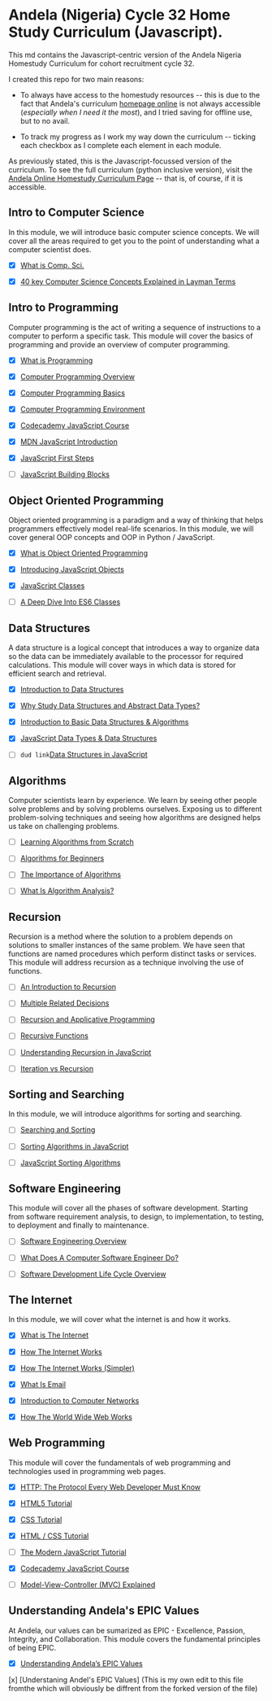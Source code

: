 # Andela (Nigeria) Cycle 32 Home Study Curriculum (Javascript).

This md contains the Javascript-centric version of the Andela Nigeria Homestudy Curriculum for cohort recruitment cycle 32.

I created this repo for two main reasons:

* To always have access to the homestudy resources -- this is due to the fact that Andela's curriculum [homepage online](http://github.andela.com/homestudy/) is not always accessible (_especially when I need it the most_), and I tried saving for offline use, but to no avail.

* To track my progress as I work my way down the curriculum -- ticking each checkbox as I complete each element in each module.

As previously stated, this is the Javascript-focussed version of the curriculum. To see the full curriculum (python inclusive version), visit the [Andela Online Homestudy Curriculum Page](http://github.andela.com/homestudy/) -- that is, of course, if it is accessible.

## Intro to Computer Science

In this module, we will introduce basic computer science concepts. We will cover all the areas required to get you to the point of understanding what a computer scientist does.

* [x] [What is Comp. Sci.](http://interactivepython.org/courselib/static/pythonds/Introduction/WhatIsComputerScience.html)
    
* [x] [40 key Computer Science Concepts Explained in Layman Terms](http://carlcheo.com/compsci)

## Intro to Programming

Computer programming is the act of writing a sequence of instructions to a computer to perform a specific task. This module will cover the basics of programming and provide an overview of computer programming.

* [x] [What is Programming](http://interactivepython.org/courselib/static/pythonds/Introduction/WhatIsProgramming.html)

* [x] [Computer Programming Overview](http://www.tutorialspoint.com/computer_programming/computer_programming_overview.htm)

* [x] [Computer Programming Basics](http://www.tutorialspoint.com/computer_programming/computer_programming_basics.htm)

* [x] [Computer Programming Environment](http://www.tutorialspoint.com/computer_programming/computer_programming_environment.htm)

* [x] [Codecademy JavaScript Course](https://www.codecademy.com/learn/learn-javascript)

* [x] [MDN JavaScript Introduction](https://developer.mozilla.org/en-US/docs/Web/JavaScript/Guide/Introduction)

* [x] [JavaScript First Steps](https://developer.mozilla.org/en-US/docs/Learn/JavaScript/First_steps)

* [ ] [JavaScript Building Blocks](https://developer.mozilla.org/en-US/docs/Learn/JavaScript/Building_blocks)

## Object Oriented Programming

Object oriented programming is a paradigm and a way of thinking that helps programmers effectively model real-life scenarios. In this module, we will cover general OOP concepts and OOP in Python / JavaScript.

* [x] [What is Object Oriented Programming](http://teknadesigns.com/what-is-object-oriented-programming/)

* [x] [Introducing JavaScript Objects](https://developer.mozilla.org/en-US/docs/Learn/JavaScript/Objects)

* [x] [JavaScript Classes](https://developer.mozilla.org/en/docs/Web/JavaScript/Reference/Classes)

* [ ] [A Deep Dive Into ES6 Classes](https://www.sitepoint.com/object-oriented-javascript-deep-dive-es6-classes/)

## Data Structures

A data structure is a logical concept that introduces a way to organize data so the data can be immediately available to the processor for required calculations. This module will cover ways in which data is stored for efficient search and retrieval.

* [x] [Introduction to Data Structures](http://www.studytonight.com/data-structures/introduction-to-data-structures)

* [x] [Why Study Data Structures and Abstract Data Types?](http://interactivepython.org/courselib/static/pythonds/Introduction/WhyStudyDataStructuresandAbstractDataTypes.html)

* [x] [Introduction to Basic Data Structures & Algorithms](http://cs-fundamentals.com/data-structures/introduction-to-data-structures.php)

* [x] [JavaScript Data Types & Data Structures](https://developer.mozilla.org/en-US/docs/Web/JavaScript/Data_structures)

* [ ] `dud link`[Data Structures in JavaScript](http://blog.benoitvallon.com/data-structures-in-javascript/data-structures-in-javascript/)

## Algorithms

Computer scientists learn by experience. We learn by seeing other people solve problems and by solving problems ourselves. Exposing us to different problem-solving techniques and seeing how algorithms are designed helps us take on challenging problems.

* [ ] [Learning Algorithms from Scratch](http://adrianmejia.com/blog/2011/12/22/learning-algorithms-from-scratch-algorithms-for-dummies/)

* [ ] [Algorithms for Beginners](https://medium.com/yay-its-erica/algorithms-for-beginners-bubble-sort-insertion-sort-merge-sort-29bd5506cc48)

* [ ] [The Importance of Algorithms](https://www.topcoder.com/community/data-science/data-science-tutorials/the-importance-of-algorithms/)

* [ ] [What Is Algorithm Analysis?](http://interactivepython.org/runestone/static/pythonds/AlgorithmAnalysis/WhatIsAlgorithmAnalysis.html)

## Recursion

Recursion is a method where the solution to a problem depends on solutions to smaller instances of the same problem. We have seen that functions are named procedures which perform distinct tasks or services. This module will address recursion as a technique involving the use of functions.

* [ ] [An Introduction to Recursion](https://www.topcoder.com/community/data-science/data-science-tutorials/an-introduction-to-recursion-part-1/)

* [ ] [Multiple Related Decisions](https://www.topcoder.com/community/data-science/data-science-tutorials/an-introduction-to-recursion-part-2/)

* [ ] [Recursion and Applicative Programming](http://courses.cs.washington.edu/courses/cse341/03wi/scheme/recursion.html)

* [ ] [Recursive Functions](http://pages.cs.wisc.edu/~calvin/cs110/RECURSION.html)

* [ ] [Understanding Recursion in JavaScript](http://www.integralist.co.uk/posts/js-recursion.html)

* [ ] [Iteration vs Recursion](http://www2.hawaii.edu/~tp_200/lectureNotes/recursion.htm)

## Sorting and Searching

In this module, we will introduce algorithms for sorting and searching.

* [ ] [Searching and Sorting](http://spector.io/computer-science-fundamentals-searching-and-sorting/)

* [ ] [Sorting Algorithms in JavaScript](https://github.com/benoitvallon/computer-science-in-javascript/blob/master/sorting-algorithms-in-javascript/README.md)

* [ ] [JavaScript Sorting Algorithms](http://blog.benoitvallon.com/sorting-algorithms-in-javascript/sorting-algorithms-in-javascript-all-the-code/)

## Software Engineering

This module will cover all the phases of software development. Starting from software requirement analysis, to design, to implementation, to testing, to deployment and finally to maintenance.

* [ ] [Software Engineering Overview](http://www.tutorialspoint.com/software_engineering/software_engineering_overview.htm)

* [ ] [What Does A Computer Software Engineer Do?](http://tryengineering.org/ask-expert/what-does-computer-software-engineer-do-could-you-give-me-description-field)

* [ ] [Software Development Life Cycle Overview](http://www.tutorialspoint.com/sdlc/sdlc_quick_guide.htm)

## The Internet

In this module, we will cover what the internet is and how it works.

* [x] [What is The Internet](https://www.computerhope.com/jargon/i/internet.htm)

* [x] [How The Internet Works](https://blog.hubspot.com/marketing/how-the-internet-works#sm.0000i8dcdo167uepfr7g8tvppgibd)

* [x] [How The Internet Works (Simpler)](http://adrianland.uk/howto/how-does-the-internet-work/)

* [x] [What Is Email](http://searchexchange.techtarget.com/definition/e-mail-electronic-mail-or-email)

* [x] [Introduction to Computer Networks](http://www.ohio.edu/people/piccard/mis300/netintro.htm)

* [x] [How The World Wide Web Works](http://www.explainthatstuff.com/howthewebworks.html)

## Web Programming

This module will cover the fundamentals of web programming and technologies used in programming web pages.

* [x] [HTTP: The Protocol Every Web Developer Must Know](https://code.tutsplus.com/tutorials/http-the-protocol-every-web-developer-must-know-part-1--net-31177)

* [x] [HTML5 Tutorial](https://www.w3schools.com/html/)

* [x] [CSS Tutorial](https://www.w3schools.com/css/default.asp)

* [x] [HTML / CSS Tutorial](https://www.codecademy.com/learn/web)

* [ ] [The Modern JavaScript Tutorial](https://javascript.info/)

* [x] [Codecademy JavaScript Course](https://www.codecademy.com/learn/learn-javascript)

* [ ] [Model-View-Controller (MVC) Explained](https://realpython.com/blog/python/the-model-view-controller-mvc-paradigm-summarized-with-legos/)

## Understanding Andela's EPIC Values

At Andela, our values can be sumarized as EPIC - Excellence, Passion, Integrity, and Collaboration. This module covers the fundamental principles of being EPIC.

* [x] [Understanding Andela’s EPIC Values](https://docs.google.com/document/d/1Cb1YLA19BEQh2v0yLYtCsZ1Uz352Sa_f-vNZzgzKiYI/)

[x] [Understaning Andel's EPIC Values]
(This is my own edit to this file fromthe which will obviously be diffrent from the forked version of the file)